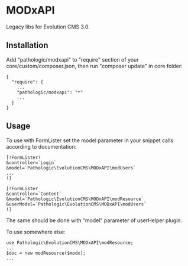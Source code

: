 # MODxAPI
Legacy libs for Evolution CMS 3.0.

## Installation
Add "pathologic/modxapi" to "require" section of your core/custom/composer.json, then run "composer update" in core folder:
```
{
  "require": {
    ...
    "pathologic/modxapi": "*"
    ...
  }
}
```
## Usage

To use with FormLister set the model parameter in your snippet calls according to documentation:
```
[!FormLister?
&controller=`Login`
&model=`Pathologic\EvolutionCMS\MODxAPI\modUsers`
...
!]

[!FormLister
&controller=`Content`
&model=`Pathologic\EvolutionCMS\MODxAPI\modResource`
&userModel=`Pathologic\EvolutionCMS\MODxAPI\modUsers`
!]
```
The same should be done with "model" parameter of userHelper plugin.

To use somewhere else:
```
use Pathologic\EvolutionCMS\MODxAPI\modResource; 
...
$doc = new modResource($modx);
...
```



